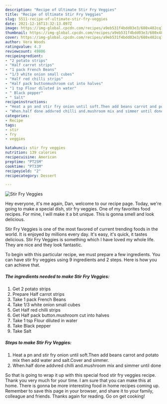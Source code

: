 ```yaml
---
description: "Recipe of Ultimate Stir Fry Veggies"
title: "Recipe of Ultimate Stir Fry Veggies"
slug: 5511-recipe-of-ultimate-stir-fry-veggies
date: 2021-12-16T13:32:13.097Z
image: https://img-global.cpcdn.com/recipes/a9eb531f4bdd03e3/680x482cq70/stir-fry-veggies-recipe-main-photo.jpg
thumbnail: https://img-global.cpcdn.com/recipes/a9eb531f4bdd03e3/680x482cq70/stir-fry-veggies-recipe-main-photo.jpg
cover: https://img-global.cpcdn.com/recipes/a9eb531f4bdd03e3/680x482cq70/stir-fry-veggies-recipe-main-photo.jpg
author: Vera Woods
ratingvalue: 4.3
reviewcount: 49806
recipeingredient:
- "2 potato strips"
- "Half carrot strips"
- "1 pack French Beans"
- "1/3 white onion small cubes"
- "Half red chilli strips"
- "Half pack buttonmushroom cut into halves"
- "1 tsp Flour diluted in water"
- " Black pepper"
- " Salt"
recipeinstructions:
- "Heat a pn and stir fry onion until soft.Then add beans carrot and potato mix then add water and salt.Cover and simmer."
- "When.half done addvred chilli and.mushroom mix and simmer until done"
categories:
- Recipe
tags:
- stir
- fry
- veggies

katakunci: stir fry veggies 
nutrition: 139 calories
recipecuisine: American
preptime: "PT25M"
cooktime: "PT33M"
recipeyield: "2"
recipecategory: Dessert

---
```



![Stir Fry Veggies](https://img-global.cpcdn.com/recipes/a9eb531f4bdd03e3/680x482cq70/stir-fry-veggies-recipe-main-photo.jpg)

Hey everyone, it's me again, Dan, welcome to our recipe page. Today, we're going to make a special dish, stir fry veggies. One of my favorites food recipes. For mine, I will make it a bit unique. This is gonna smell and look delicious.



Stir Fry Veggies is one of the most favored of current trending foods in the world. It is enjoyed by millions every day. It's easy, it's quick, it tastes delicious. Stir Fry Veggies is something which I have loved my whole life. They are nice and they look fantastic.


To begin with this particular recipe, we must prepare a few ingredients. You can have stir fry veggies using 9 ingredients and 2 steps. Here is how you can achieve that.

<!--inarticleads1-->

##### The ingredients needed to make Stir Fry Veggies:

1. Get 2 potato strips
1. Prepare Half carrot strips
1. Take 1 pack French Beans
1. Take 1/3 white onion small cubes
1. Get Half red chilli strips
1. Get Half pack button.mushroom cut into halves
1. Take 1 tsp Flour diluted in water
1. Take  Black pepper
1. Take  Salt




<!--inarticleads2-->

##### Steps to make Stir Fry Veggies:

1. Heat a pn and stir fry onion until soft.Then add beans carrot and potato mix then add water and salt.Cover and simmer.
1. When.half done addvred chilli and.mushroom mix and simmer until done




So that is going to wrap it up with this special food stir fry veggies recipe. Thank you very much for your time. I am sure that you can make this at home. There is gonna be more interesting food in home recipes coming up. Remember to save this page in your browser, and share it to your family, colleague and friends. Thanks again for reading. Go on get cooking!
